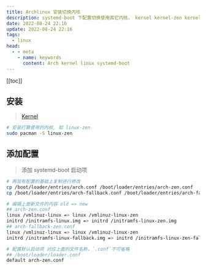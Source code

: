 ```yaml
---
title: Archlinux 安装切换内核
description: systemd-boot 下配置切换使用其它内核， kernel kernel-zen kernel-lts  
date: 2022-08-24 22:16
update: 2022-08-24 22:16
tags:
  - linux
head:
  - - meta
    - name: keywords
      content: Arch kernel linux systemd-boot 
---
```


[[toc]]

## 安装

> [Kernel](https://wiki.archlinux.org/title/Kernel)

```bash
# 安装打算使用的内核, 如 linux-zen
sudo pacman -S linux-zen
```

## 添加配置

> 添加 systemd-boot 启动项

```bash
# 再现有配置的基础上复制进行修改
cp /boot/loader/entries/arch.conf /boot/loader/entries/arch-zen.conf
cp /boot/loader/entries/arch-fallback.conf /boot/loader/entries/arch-fallback-zen.conf

# 编辑上面新文件的内容 old => new
## arch-zen.conf
linux /vmlinuz-linux => linux /vmlinuz-linux-zen
initrd /initramfs-linux.img => initrd /initramfs-linux-zen.img
## arch-fallback-zen.conf
linux /vmlinuz-linux => linux /vmlinuz-linux-zen
initrd /initramfs-linux-fallback.img => initrd /initramfs-linux-zen-fallback.img

# 配置默认启动项 对应上面的文件名称，`.conf`不可省略
## /boot/loader/loader.conf 
default arch-zen.conf
```
